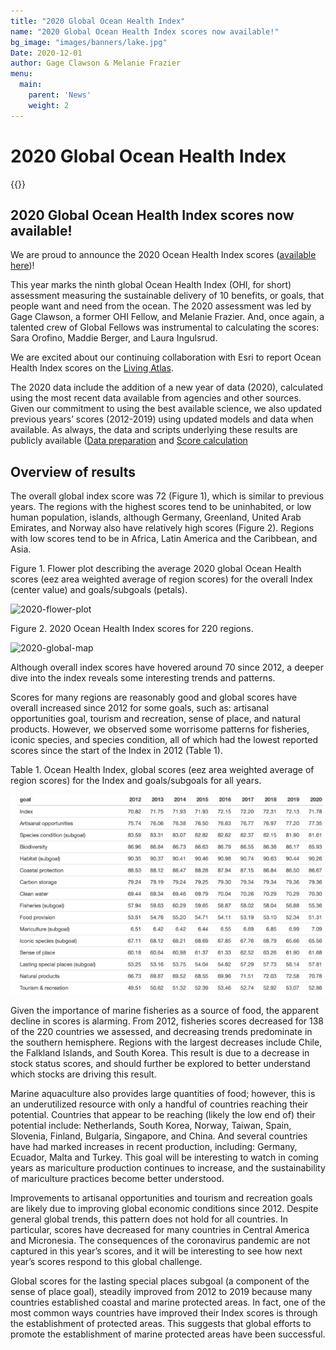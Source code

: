 ```yaml
---
title: "2020 Global Ocean Health Index"
name: "2020 Global Ocean Health Index scores now available!"
bg_image: "images/banners/lake.jpg"
Date: 2020-12-01
author: Gage Clawson & Melanie Frazier
menu:
  main:
    parent: 'News'
    weight: 2
---
```

# 2020 Global Ocean Health Index

{{<newsHead>}}

## 2020 Global Ocean Health Index scores now available!

We are proud to announce the 2020 Ocean Health Index scores ([available here](http://ohi-science.org/ohi-global/))!

This year marks the ninth global Ocean Health Index (OHI, for short) assessment measuring the sustainable delivery of 10 benefits, or goals, that people want and need from the ocean. The 2020 assessment was led by Gage Clawson, a former OHI Fellow, and Melanie Frazier. And, once again, a talented crew of Global Fellows was instrumental to calculating the scores: Sara Orofino, Maddie Berger, and Laura Ingulsrud.

We are excited about our continuing collaboration with Esri to report Ocean Health Index scores on the [Living Atlas](https://www.arcgis.com/home/item.html?id=1f305abdc47a45bf867783c7419db6d0).

The 2020 data include the addition of a new year of data (2020), calculated using the most recent data available from agencies and other sources. Given our commitment to using the best available science, we also updated previous years’ scores (2012-2019) using updated models and data when available. As always, the data and scripts underlying these results are publicly available ([Data preparation](https://github.com/OHI-Science/ohiprep_v2020) and [Score calculation](https://github.com/OHI-Science/ohi-global/releases)

## Overview of results

The overall global index score was 72 (Figure 1), which is similar to previous years. The regions with the highest scores tend to be uninhabited, or low human population, islands, although Germany, Greenland, United Arab Emirates, and Norway also have relatively high scores (Figure 2). Regions with low scores tend to be in Africa, Latin America and the Caribbean, and Asia.


Figure 1. Flower plot describing the average 2020 global Ocean Health scores (eez area weighted average of region scores) for the overall Index (center value) and goals/subgoals (petals).

![2020-flower-plot](/images/plots/GlobalOHIFlower2020.jpg)

Figure 2. 2020 Ocean Health Index scores for 220 regions.

![2020-global-map](/images/plots/globalOHImap2020.jpg)

Although overall index scores have hovered around 70 since 2012, a deeper dive into the index reveals some interesting trends and patterns.

Scores for many regions are reasonably good and global scores have overall increased since 2012 for some goals, such as: artisanal opportunities goal, tourism and recreation, sense of place, and natural products. However, we observed some worrisome patterns for fisheries, iconic species, and species condition, all of which had the lowest reported scores since the start of the Index in 2012 (Table 1).

Table 1. Ocean Health Index, global scores (eez area weighted average of region scores) for the Index and goals/subgoals for all years.

![global-table](/images/misc/globalOHItable2020.jpg)

Given the importance of marine fisheries as a source of food, the apparent decline in scores is alarming. From 2012, fisheries scores decreased for 138 of the 220 countries we assessed, and decreasing trends predominate in the southern hemisphere. Regions with the largest decreases include Chile, the Falkland Islands, and South Korea. This result is due to a decrease in stock status scores, and should further be explored to better understand which stocks are driving this result.

Marine aquaculture also provides large quantities of food; however, this is an underutilized resource with only a handful of countries reaching their potential. Countries that appear to be reaching (likely the low end of) their potential include: Netherlands, South Korea, Norway, Taiwan, Spain, Slovenia, Finland, Bulgaria, Singapore, and China. And several countries have had marked increases in recent production, including: Germany, Ecuador, Malta and Turkey. This goal will be interesting to watch in coming years as mariculture production continues to increase, and the sustainability of mariculture practices become better understood.

Improvements to artisanal opportunities and tourism and recreation goals are likely due to improving global economic conditions since 2012. Despite general global trends, this pattern does not hold for all countries. In particular, scores have decreased for many countries in Central America and Micronesia. The consequences of the coronavirus pandemic are not captured in this year’s scores, and it will be interesting to see how next year’s scores respond to this global challenge.

Global scores for the lasting special places subgoal (a component of the sense of place goal), steadily improved from 2012 to 2019 because many countries established coastal and marine protected areas. In fact, one of the most common ways countries have improved their Index scores is through the establishment of protected areas. This suggests that global efforts to promote the establishment of marine protected areas have been successful.
